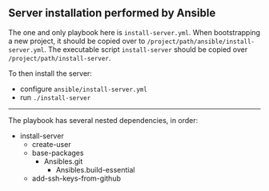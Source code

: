 Server installation performed by Ansible
----------------------------------------

The one and only playbook here is `install-server.yml`. When bootstrapping a
new project, it should be copied over to `/project/path/ansible/install-server.yml`.
The executable script `install-server` should be copied over
`/project/path/install-server`.

To then install the server:

* configure `ansible/install-server.yml`
* run `./install-server`

---

The playbook has several nested dependencies, in order:

- install-server
    - create-user
    - base-packages
        - Ansibles.git
            - Ansibles.build-essential
    - add-ssh-keys-from-github
